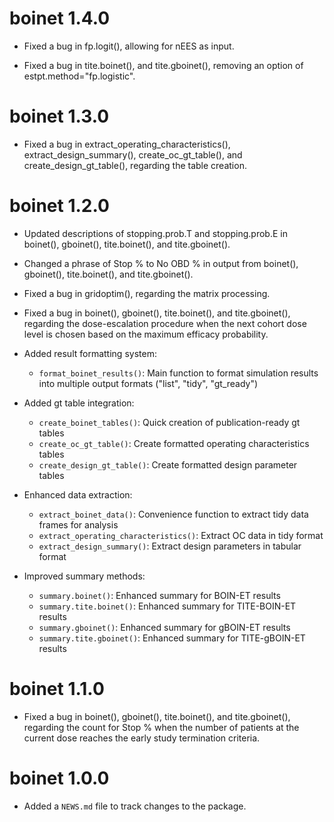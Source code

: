 # boinet 1.4.0

* Fixed a bug in fp.logit(), allowing for nEES as input.

* Fixed a bug in tite.boinet(), and tite.gboinet(), removing an option of
estpt.method="fp.logistic".

# boinet 1.3.0

* Fixed a bug in extract_operating_characteristics(), extract_design_summary(),
create_oc_gt_table(), and create_design_gt_table(), regarding the table creation.

# boinet 1.2.0

* Updated descriptions of stopping.prob.T and stopping.prob.E in boinet(), gboinet(),
tite.boinet(), and tite.gboinet().

* Changed a phrase of Stop % to No OBD % in output from boinet(), gboinet(),
tite.boinet(), and tite.gboinet().

* Fixed a bug in gridoptim(), regarding the matrix processing.

* Fixed a bug in boinet(), gboinet(), tite.boinet(), and tite.gboinet(),
regarding the dose-escalation procedure when the next cohort dose level is
chosen based on the maximum efficacy probability.

* Added result formatting system:
  - `format_boinet_results()`: Main function to format simulation results into
    multiple output formats ("list", "tidy", "gt_ready")

* Added gt table integration:
  - `create_boinet_tables()`: Quick creation of publication-ready gt tables
  - `create_oc_gt_table()`: Create formatted operating characteristics tables
  - `create_design_gt_table()`: Create formatted design parameter tables

* Enhanced data extraction:
  - `extract_boinet_data()`: Convenience function to extract tidy data frames for analysis
  - `extract_operating_characteristics()`: Extract OC data in tidy format
  - `extract_design_summary()`: Extract design parameters in tabular format

* Improved summary methods:
  - `summary.boinet()`: Enhanced summary for BOIN-ET results
  - `summary.tite.boinet()`: Enhanced summary for TITE-BOIN-ET results
  - `summary.gboinet()`: Enhanced summary for gBOIN-ET results
  - `summary.tite.gboinet()`: Enhanced summary for TITE-gBOIN-ET results

# boinet 1.1.0

* Fixed a bug in boinet(), gboinet(), tite.boinet(), and tite.gboinet(),
regarding the count for Stop % when the number of patients at the current dose
reaches the early study termination criteria.
 
# boinet 1.0.0

* Added a `NEWS.md` file to track changes to the package.
